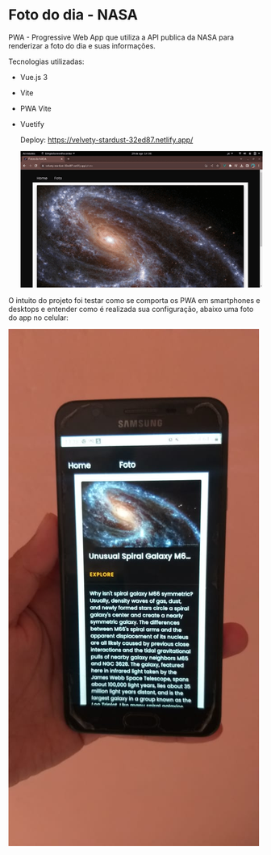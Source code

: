 # Foto do dia - NASA

PWA - Progressive Web App que utiliza a API publica da NASA para renderizar a foto do dia e suas informações.

Tecnologias utilizadas:
- Vue.js 3
- Vite
- PWA Vite
- Vuetify

  Deploy: https://velvety-stardust-32ed87.netlify.app/

  <img src="https://github.com/JessanyKaline/appPhotoNasa/blob/main/forReadme/gif.gif"></img>

O intuito do projeto foi testar como se comporta os PWA em smartphones e desktops e entender como é realizada sua configuração, abaixo uma foto do app no celular:

<img src="https://github.com/JessanyKaline/appPhotoNasa/blob/main/forReadme/smartphone.jpeg"></img>




